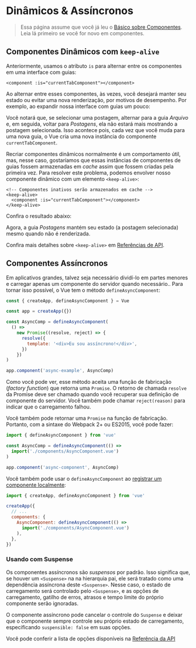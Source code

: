 # Dinâmicos & Assíncronos

> Essa página assume que você já leu o [Básico sobre Componentes](component-basics.md). Leia lá primeiro se você for novo em componentes.

## Componentes Dinâmicos com `keep-alive`

Anteriormente, usamos o atributo `is` para alternar entre os componentes em uma interface com guias:

```vue-html
<component :is="currentTabComponent"></component>
```

Ao alternar entre esses componentes, às vezes, você desejará manter seu estado ou evitar uma nova renderização, por motivos de desempenho. Por exemplo, ao expandir nossa interface com guias um pouco:

<common-codepen-snippet title="Componentes Dinâmicos: sem keep-alive" slug="jOPjZOe" tab="html,result" />

Você notará que, se selecionar uma postagem, alternar para a guia _Arquivo_ e, em seguida, voltar para _Postagens_, ela não estará mais mostrando a postagem selecionada. Isso acontece pois, cada vez que você muda para uma nova guia, o Vue cria uma nova instância do componente `currentTabComponent`.

Recriar componentes dinâmicos normalmente é um comportamento útil, mas, nesse caso, gostaríamos que essas instâncias de componentes de guias fossem armazenadas em _cache_ assim que fossem criadas pela primeira vez. Para resolver este problema, podemos envolver nosso componente dinâmico com um elemento `<keep-alive>`:

```vue-html
<!-- Componentes inativos serão armazenados em cache -->
<keep-alive>
  <component :is="currentTabComponent"></component>
</keep-alive>
```

Confira o resultado abaixo:

<common-codepen-snippet title="Componentes Dinâmicos: com keep-alive" slug="VwLJQvP" tab="html,result" />

Agora, a guia _Postagens_ mantém seu estado (a postagem selecionada) mesmo quando não é renderizada.

Confira mais detalhes sobre `<keep-alive>` em [Referências de API](../api/built-in-components.html#keep-alive).

## Componentes Assíncronos

Em aplicativos grandes, talvez seja necessário dividí-lo em partes menores e carregar apenas um componente do servidor quando necessário.. Para tornar isso possível, o Vue tem o método `defineAsyncComponent`:

```js
const { createApp, defineAsyncComponent } = Vue

const app = createApp({})

const AsyncComp = defineAsyncComponent(
  () =>
    new Promise((resolve, reject) => {
      resolve({
        template: '<div>Eu sou assíncrono!</div>',
      })
    })
)

app.component('async-example', AsyncComp)
```

Como você pode ver, esse método aceita uma função de fabricação (_factory function_) que retorna uma `Promise`. O retorno de chamada `resolve` da Promise deve ser chamado quando você recuperar sua definição de componente do servidor. Você também pode chamar `reject(reason)` para indicar que o carregamento falhou.

Você também pode retornar uma `Promise` na função de fabricação. Portanto, com a sintaxe do Webpack 2+ ou ES2015, você pode fazer:

```js
import { defineAsyncComponent } from 'vue'

const AsyncComp = defineAsyncComponent(() =>
  import('./components/AsyncComponent.vue')
)

app.component('async-component', AsyncComp)
```

Você também pode usar o `defineAsyncComponent` ao [registrar um componente localmente](component-registration.html#local-registration):

```js
import { createApp, defineAsyncComponent } from 'vue'

createApp({
  // ...
  components: {
    AsyncComponent: defineAsyncComponent(() =>
      import('./components/AsyncComponent.vue')
    ),
  },
})
```

### Usando com Suspense

Os componentes assíncronos são _suspensos_ por padrão. Isso significa que, se houver um `<Suspense>` na na hierarquia pai, ele será tratado como uma dependência assíncrona deste `<Suspense>`. Nesse caso, o estado de carregamento será controlado pelo `<Suspense>`, e as opções de carregamento, gatilho de erros, atrasos e tempo limite do próprio componente serão ignoradas.

O componente assíncrono pode cancelar o controle do `Suspense` e deixar que o componente sempre controle seu próprio estado de carregamento, especificando `suspensible: false` em suas opções.

Você pode conferir a lista de opções disponíveis na [Referência da API](../api/global-api.html#arguments-4)
